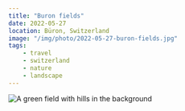 ```yaml
---
title: "Buron fields"
date: 2022-05-27
location: Büron, Switzerland
image: "/img/photo/2022-05-27-buron-fields.jpg"
tags:
    - travel
    - switzerland
    - nature
    - landscape
---
```


![A green field with hills in the background](/img/photo/2022-05-27-buron-fields.jpg)


